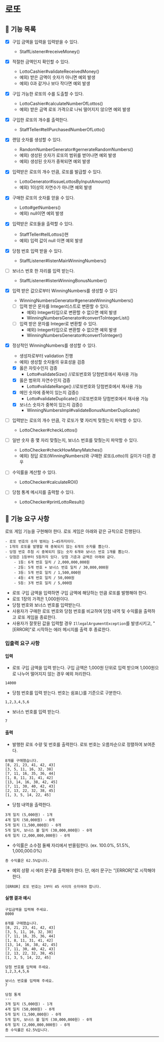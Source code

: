 # 로또

## 🚀 기능 목록

- [x] 구입 금액을 입력을 입력받을 수 있다.
    - StaffListener#receiveMoney()
- [x] 적절한 금액인지 확인할 수 있다.
  - LottoCashier#validateReceivedMoney()
  - 예외) 받은 금액이 숫자가 아니면 예외 발생
  - 예외) 0과 같거나 보다 작다면 예외 발생
- [x] 구입 가능한 로또의 수를 도출할 수 있다.
  - LottoCashier#calculateNumberOfLottos()
  - 예외) 받은 금액 로또 가격으로 나눠 떨어지지 않으면 예외 발생
- [x] 구입한 로또의 개수를 출력한다.
  - StaffTeller#tellPurchasedNumberOfLotto()
  
- [x] 랜덤 숫자를 생성할 수 있다.
  - RandomNumberGenerator#gernerateRandomNumbers()
  - 예외) 생성된 숫자가 로또의 범위를 벋어나면 예외 발생
  - 예외) 생성된 숫자가 중복되면 예외 발생
- [x] 입력받은 로또의 개수 만큼, 로또를 발급할 수 있다.
  - LottoGenerator#issueLottosByInputAmount()
  - 예외) 1이상의 자연수가 아니면 예외 발생
- [x] 구매한 로또의 숫자를 얻을 수 있다.
  - Lotto#getNumbers()
  - 예외) null이면 예외 발생
- [x] 입력받은 로또들을 출력할 수 있다.
  - StaffTeller#tellLottos()현
  - 예외) 입력 값이 null 이면 예외 발생
        
- [x] 당첨 번호 입력 받을 수 있다.
  - StaffListener#listenMainWinningNumbers()
- [ ] 보너스 번호 한 자리를 입력 받는다.
  - StaffListener#listenWinningBonusNumber()
- [x] 입력 받은 값으로부터 WinningNumbers를 생성할 수 있다
  - WinningNumbersGenerator#generateWinningNumbers()
  - [ ] 입력 받은 문자를 Integer리스트로 변환할 수 있다.
    - 예외) Integer타입으로 변환할 수 없으면 예외 발생
    - WinningNumbersGenerator#convertToIntegerList()
  - [ ] 입력 받은 문자를 Integer로 변환할 수 있다.
    - 예외) Integer타입으로 변환할 수 없으면 예외 발생
    - WinningNumbersGenerator#convertToInteger()
- [x] 정상적인 WinningNumbers를 생성할 수 있다.
  - 생성자로부터 validation 진행 
  - 예외) 생성할 숫자들의 유효성을 검증
  - [x] 옳은 자릿수인지 검증
     - Lotto#validateSize() //로또번호와 당첨번호에서 재사용 가능
  - [x] 옳은 범위의 자연수인지 검증
    - Lotto#validateRange() //로또번호와 당첨번호에서 재사용 가능
  - [x] 메인 숫자에 중복이 있는지 검증()
    - Lotto#validateDuplicate() //로또번호와 당첨번호에서 재사용 가능
  - [x] 보너스 숫자가 중복이 있는지 검증()
    - WinningNumbersImpl#validateBonusNumberDuplicate()

- [ ] 입력받는 로또의 개수 만큼, 각 로또가 몇 자리씩 맞췄는지 파악할 수 있다.
  - LottoChecker#checkLottos()
- [ ] 일반 숫자 중 몇 자리 맞췄는지, 보너스 번호를 맞췄는지 파악할 수 있다.
  - LottoChecker#checkHowManyMatches()
  - 예외) 정답 로또(WinningNumbers)와 구매한 로또(Lotto)의 길이가 다른 경우
- [ ] 수익률을 계산할 수 있다.
  - LottoChecker#calculateROI()
- [ ] 당첨 통계 메시지를 출력할 수 있다.
  - LottoChecker#printLottoResult()
  
## 🚀 기능 요구 사항

로또 게임 기능을 구현해야 한다. 로또 게임은 아래와 같은 규칙으로 진행된다.

```
- 로또 번호의 숫자 범위는 1~45까지이다.
- 1개의 로또를 발행할 때 중복되지 않는 6개의 숫자를 뽑는다.
- 당첨 번호 추첨 시 중복되지 않는 숫자 6개와 보너스 번호 1개를 뽑는다.
- 당첨은 1등부터 5등까지 있다. 당첨 기준과 금액은 아래와 같다.
    - 1등: 6개 번호 일치 / 2,000,000,000원
    - 2등: 5개 번호 + 보너스 번호 일치 / 30,000,000원
    - 3등: 5개 번호 일치 / 1,500,000원
    - 4등: 4개 번호 일치 / 50,000원
    - 5등: 3개 번호 일치 / 5,000원
```

- 로또 구입 금액을 입력하면 구입 금액에 해당하는 만큼 로또를 발행해야 한다.
- 로또 1장의 가격은 1,000원이다.
- 당첨 번호와 보너스 번호를 입력받는다.
- 사용자가 구매한 로또 번호와 당첨 번호를 비교하여 당첨 내역 및 수익률을 출력하고 로또 게임을 종료한다.
- 사용자가 잘못된 값을 입력할 경우 `IllegalArgumentException`를 발생시키고, "[ERROR]"로 시작하는 에러 메시지를 출력 후 종료한다.

### 입출력 요구 사항

#### 입력

- 로또 구입 금액을 입력 받는다. 구입 금액은 1,000원 단위로 입력 받으며 1,000원으로 나누어 떨어지지 않는 경우 예외 처리한다.

```
14000
```

- 당첨 번호를 입력 받는다. 번호는 쉼표(,)를 기준으로 구분한다.

```
1,2,3,4,5,6
```

- 보너스 번호를 입력 받는다.

```
7
```

#### 출력

- 발행한 로또 수량 및 번호를 출력한다. 로또 번호는 오름차순으로 정렬하여 보여준다.

```
8개를 구매했습니다.
[8, 21, 23, 41, 42, 43] 
[3, 5, 11, 16, 32, 38] 
[7, 11, 16, 35, 36, 44] 
[1, 8, 11, 31, 41, 42] 
[13, 14, 16, 38, 42, 45] 
[7, 11, 30, 40, 42, 43] 
[2, 13, 22, 32, 38, 45] 
[1, 3, 5, 14, 22, 45]
```

- 당첨 내역을 출력한다.

```
3개 일치 (5,000원) - 1개
4개 일치 (50,000원) - 0개
5개 일치 (1,500,000원) - 0개
5개 일치, 보너스 볼 일치 (30,000,000원) - 0개
6개 일치 (2,000,000,000원) - 0개
```

- 수익률은 소수점 둘째 자리에서 반올림한다. (ex. 100.0%, 51.5%, 1,000,000.0%)

```
총 수익률은 62.5%입니다.
```

- 예외 상황 시 에러 문구를 출력해야 한다. 단, 에러 문구는 "[ERROR]"로 시작해야 한다.

```
[ERROR] 로또 번호는 1부터 45 사이의 숫자여야 합니다.
```

#### 실행 결과 예시

```
구입금액을 입력해 주세요.
8000

8개를 구매했습니다.
[8, 21, 23, 41, 42, 43] 
[3, 5, 11, 16, 32, 38] 
[7, 11, 16, 35, 36, 44] 
[1, 8, 11, 31, 41, 42] 
[13, 14, 16, 38, 42, 45] 
[7, 11, 30, 40, 42, 43] 
[2, 13, 22, 32, 38, 45] 
[1, 3, 5, 14, 22, 45]

당첨 번호를 입력해 주세요.
1,2,3,4,5,6

보너스 번호를 입력해 주세요.
7

당첨 통계
---
3개 일치 (5,000원) - 1개
4개 일치 (50,000원) - 0개
5개 일치 (1,500,000원) - 0개
5개 일치, 보너스 볼 일치 (30,000,000원) - 0개
6개 일치 (2,000,000,000원) - 0개
총 수익률은 62.5%입니다.
```

---